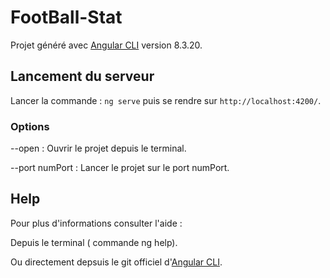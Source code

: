 # FootBall-Stat

Projet généré avec [Angular CLI](https://github.com/angular/angular-cli) version 8.3.20.

## Lancement du serveur

Lancer la commande : `ng serve` puis se rendre sur `http://localhost:4200/`. 

### Options
--open : Ouvrir le projet depuis le terminal.

--port numPort : Lancer le projet sur le port numPort.


## Help
Pour plus d'informations consulter l'aide :

Depuis le terminal ( commande ng help).

Ou directement depsuis le git officiel d'[Angular CLI](https://github.com/angular/angular-cli/blob/master/README.md).
